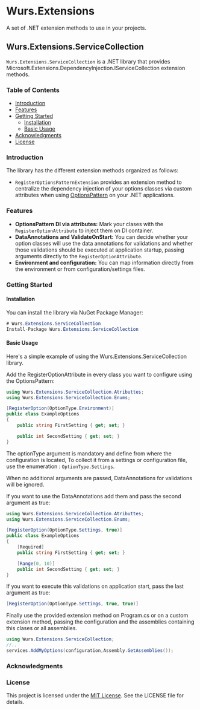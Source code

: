 # Wurs.Extensions
A set of .NET extension methods to use in your projects.

## Wurs.Extensions.ServiceCollection

`Wurs.Extensions.ServiceCollection` is a .NET library that provides Microsoft.Extensions.DependencyInjection.IServiceCollection extension methods.

### Table of Contents

- [Introduction](#introduction)
- [Features](#features)
- [Getting Started](#getting-started)
  - [Installation](#installation)
  - [Basic Usage](#basic-usage)
- [Acknowledgments](#acknowledgments)
- [License](#license)

### Introduction
The library has the different extension methods organized as follows:

- `RegisterOptionsPatternExtension` provides an extension method to centralize the dependency injection of your options classes via custom attributes when using [OptionsPattern](https://learn.microsoft.com/en-us/aspnet/core/fundamentals/configuration/options?view=aspnetcore-7.0) on your .NET applications.

### Features

- **OptionsPattern DI via attributes:** Mark your clases with the `RegisterOptionAttribute` to inject them on DI container.
- **DataAnnotations and ValidateOnStart:** You can decide whether your option classes will use the data annotations for validations and whether those validations should be executed at application startup, passing arguments directly to the `RegisterOptionAttribute`.
- **Environment and configuration:** You can map information directly from the environment or from configuration/settings files.

### Getting Started

#### Installation

You can install the library via NuGet Package Manager:

```c#
# Wurs.Extensions.ServiceCollection
Install-Package Wurs.Extensions.ServiceCollection
```
#### Basic Usage
Here's a simple example of using the Wurs.Extensions.ServiceCollection library.

Add the RegisterOptionAttribute in every class you want to configure using the OptionsPattern:
```c#
using Wurs.Extensions.ServiceCollection.Atributtes;
using Wurs.Extensions.ServiceCollection.Enums;

[RegisterOption(OptionType.Environment)]
public class ExampleOptions
{
    public string FirstSetting { get; set; }

    public int SecondSetting { get; set; }
}
```
The optionType argument is mandatory and define from where the configuration is located, To collect it from a settings or configuration file, use the enumeration : `OptionType.Settings`.

When no additional arguments are passed, DataAnnotations for validations will be ignored.

If you want to use the DataAnnotations add them and pass the second argument as true:
```c#
using Wurs.Extensions.ServiceCollection.Atributtes;
using Wurs.Extensions.ServiceCollection.Enums;

[RegisterOption(OptionType.Settings, true)]
public class ExampleOptions
{
    [Required]
    public string FirstSetting { get; set; }

    [Range(0, 10)]
    public int SecondSetting { get; set; }
}
```
If you want to execute this validations on application start, pass the last argument as true:
```c#
[RegisterOption(OptionType.Settings, true, true)]
```
Finally use the provided extension method on Program.cs or on a custom extension method, passing the configuration and the assemblies containing this clases or all assemblies.
```c#
using Wurs.Extensions.ServiceCollection;
//..
services.AddMyOptions(configuration,Assembly.GetAssemblies());
```
### Acknowledgments

### License
This project is licensed under the [MIT License](https://choosealicense.com/licenses/mit/). See the LICENSE file for details.
